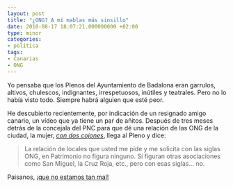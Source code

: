 ```yaml
---
layout: post
title: "¿ONG? A mí mablas más sinsillo"
date: 2010-08-17 18:07:21.000000000 +02:00
type: minor
categories:
- política
tags:
- Canarias
- ONG
---
```

<p>Yo pensaba que los Plenos del Ayuntamiento de Badalona eran garrulos, 
altivos, chulescos, indignantes, irrespetuosos, inútiles y teatrales. 
Pero no lo había visto todo. Siempre habrá alguien que esté peor.</p>
<p>He descubierto recientemente, por indicación de un resignado amigo canario, 
un vídeo que ya tiene un par de añitos. Después de tres meses detrás de 
la concejala del PNC para que dé una relación de las ONG de la ciudad, 
la mujer, <a href="http://www.youtube.com/watch?v=GkfzW5M6wII"><span style="font-style: italic;">con dos cojones</span></a>, llega al Pleno y dice:</p>
<blockquote><p>La relación de locales que usted me pide y me solicita 
con las siglas  ONG, en Patrimonio no figura ninguno. Sí figuran otras 
asociaciones como  San Miguel, la Cruz Roja, etc., pero con esas siglas... no.</p></blockquote>
<p>Paisanos, <a href="http://www.youtube.com/watch?v=rX_uD9RQor0">¡que no estamos tan mal!</a></p>
<div class="youtube-video" style="text-align: center;"><object classid="clsid:d27cdb6e-ae6d-11cf-96b8-444553540000" width="425" height="355" codebase="http://download.macromedia.com/pub/shockwave/cabs/flash/swflash.cab#version=6,0,40,0"><param name="wmode" value="transparent" /><param name="src" value="http://www.youtube.com/v/tlqP6TGDKrY&amp;feature=youtube_gdata" /><embed type="application/x-shockwave-flash" width="425" height="355" src="http://www.youtube.com/v/tlqP6TGDKrY&amp;feature=youtube_gdata" wmode="transparent"></embed></object></div>
